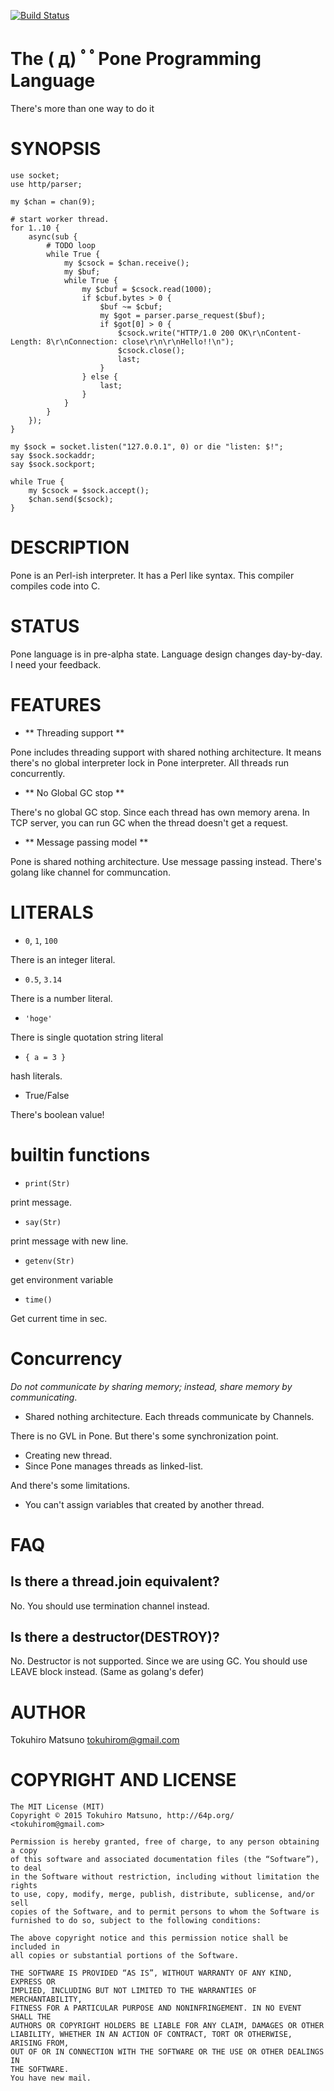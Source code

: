 [![Build Status](https://travis-ci.org/tokuhirom/Pone.svg?branch=master)](https://travis-ci.org/tokuhirom/Pone)

The  ( д)  ﾟﾟPone Programming Language
=============================

There's more than one way to do it

SYNOPSIS
========

    use socket;
    use http/parser;

    my $chan = chan(9);

    # start worker thread.
    for 1..10 {
        async(sub {
            # TODO loop
            while True {
                my $csock = $chan.receive();
                my $buf;
                while True {
                    my $cbuf = $csock.read(1000);
                    if $cbuf.bytes > 0 {
                        $buf ~= $cbuf;
                        my $got = parser.parse_request($buf);
                        if $got[0] > 0 {
                            $csock.write("HTTP/1.0 200 OK\r\nContent-Length: 8\r\nConnection: close\r\n\r\nHello!!\n");
                            $csock.close();
                            last;
                        }
                    } else {
                        last;
                    }
                }
            }
        });
    }

    my $sock = socket.listen("127.0.0.1", 0) or die "listen: $!";
    say $sock.sockaddr;
    say $sock.sockport;

    while True {
        my $csock = $sock.accept();
        $chan.send($csock);
    }

DESCRIPTION
===========

Pone is an Perl-ish interpreter. It has a Perl like syntax. This compiler compiles code into C.

STATUS
======

Pone language is in pre-alpha state. Language design changes day-by-day.
I need your feedback.

FEATURES
========

* ** Threading support **

Pone includes threading support with shared nothing architecture.
It means there's no global interpreter lock in Pone interpreter. All threads run concurrently.

* ** No Global GC stop **

There's no global GC stop. Since each thread has own memory arena.
In TCP server, you can run GC when the thread doesn't get a request.

* ** Message passing model **

Pone is shared nothing architecture. Use message passing instead.
There's golang like channel for communcation.

LITERALS
========

  * `0`, `1`, `100`

There is an integer literal.

  * `0.5`, `3.14`

There is a number literal.

  * `'hoge' `

There is single quotation string literal

  * `{ a = 3 }`

hash literals.

  * True/False

There's boolean value!

builtin functions
=================

  * `print(Str)`

print message.

  * `say(Str)`

print message with new line.

  * `getenv(Str)`

get environment variable

  * `time()`

Get current time in sec.

Concurrency
===========

*Do not communicate by sharing memory; instead, share memory by communicating*.

 * Shared nothing architecture. Each threads communicate by Channels.

There is no GVL in Pone. But there's some synchronization point.

 * Creating new thread.
  * Since Pone manages threads as linked-list.

And there's some limitations.

 * You can't assign variables that created by another thread.

FAQ
===

## Is there a thread.join equivalent?

No. You should use termination channel instead.

## Is there a destructor(DESTROY)?

No. Destructor is not supported. Since we are using GC. You should use LEAVE block instead.
(Same as golang's defer)

AUTHOR
======

Tokuhiro Matsuno <tokuhirom@gmail.com>

COPYRIGHT AND LICENSE
=====================

    The MIT License (MIT)
    Copyright © 2015 Tokuhiro Matsuno, http://64p.org/ <tokuhirom@gmail.com>

    Permission is hereby granted, free of charge, to any person obtaining a copy
    of this software and associated documentation files (the “Software”), to deal
    in the Software without restriction, including without limitation the rights
    to use, copy, modify, merge, publish, distribute, sublicense, and/or sell
    copies of the Software, and to permit persons to whom the Software is
    furnished to do so, subject to the following conditions:

    The above copyright notice and this permission notice shall be included in
    all copies or substantial portions of the Software.

    THE SOFTWARE IS PROVIDED “AS IS”, WITHOUT WARRANTY OF ANY KIND, EXPRESS OR
    IMPLIED, INCLUDING BUT NOT LIMITED TO THE WARRANTIES OF MERCHANTABILITY,
    FITNESS FOR A PARTICULAR PURPOSE AND NONINFRINGEMENT. IN NO EVENT SHALL THE
    AUTHORS OR COPYRIGHT HOLDERS BE LIABLE FOR ANY CLAIM, DAMAGES OR OTHER
    LIABILITY, WHETHER IN AN ACTION OF CONTRACT, TORT OR OTHERWISE, ARISING FROM,
    OUT OF OR IN CONNECTION WITH THE SOFTWARE OR THE USE OR OTHER DEALINGS IN
    THE SOFTWARE.
    You have new mail.


